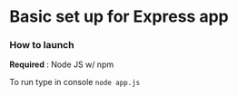 # Basic set up for Express app

### **How to launch**
**Required** : Node JS w/ npm

To run type in console `node app.js`
